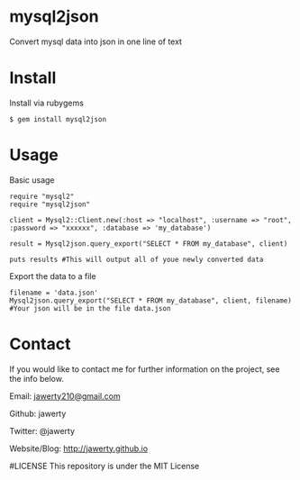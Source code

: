 # mysql2json
Convert mysql data into json in one line of text

# Install
Install via rubygems
```
$ gem install mysql2json
```

# Usage
Basic usage
```
require "mysql2" 
require "mysql2json"

client = Mysql2::Client.new(:host => "localhost", :username => "root", :password => "xxxxxx", :database => 'my_database')

result = Mysql2json.query_export("SELECT * FROM my_database", client)

puts results #This will output all of youe newly converted data
```

Export the data to a file
```
filename = 'data.json'
Mysql2json.query_export("SELECT * FROM my_database", client, filename)
#Your json will be in the file data.json
```

# Contact
If you would like to contact me for further information on the project, see the info below.

Email: jawerty210@gmail.com

Github: jawerty

Twitter: @jawerty

Website/Blog: <http://jawerty.github.io>

#LICENSE
This repository is under the MIT License

